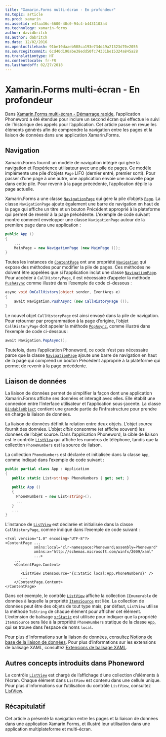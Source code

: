 ```yaml
---
title: "Xamarin.Forms multi-écran - En profondeur"
ms.topic: article
ms.prod: xamarin
ms.assetid: e4faa36c-6600-48c0-94c4-b4431103a4
ms.technology: xamarin-forms
author: davidbritch
ms.author: dabritch
ms.date: 12/02/2016
ms.openlocfilehash: 91be10daaeb508ca193e734d49a21323d70e2055
ms.sourcegitcommit: 6cd40d190abe38edd50fc74331be15324a845a28
ms.translationtype: HT
ms.contentlocale: fr-FR
ms.lasthandoff: 02/27/2018
---
```

# <a name="xamarinforms-multiscreen-deep-dive"></a>Xamarin.Forms multi-écran - En profondeur

Dans [Xamarin.Forms multi-écran - Démarrage rapide](~/xamarin-forms/get-started/hello-xamarin-forms-multiscreen/quickstart.md), l’application Phoneword a été étendue pour inclure un second écran qui effectue le suivi de l’historique des appels pour l’application. Cet article passe en revue les éléments générés afin de comprendre la navigation entre les pages et la liaison de données dans une application Xamarin.Forms.

## <a name="navigation"></a>Navigation

Xamarin.Forms fournit un modèle de navigation intégré qui gère la navigation et l’expérience utilisateur avec une pile de pages. Ce modèle implémente une pile d’objets `Page` LIFO (dernier entré, premier sorti). Pour passer d’une page à une autre, une application envoie une nouvelle page dans cette pile. Pour revenir à la page précédente, l’application dépile la page actuelle.

Xamarin.Forms a une classe [`NavigationPage`](https://developer.xamarin.com/api/type/Xamarin.Forms.NavigationPage/) qui gère la pile d’objets [`Page`](https://developer.xamarin.com/api/type/Xamarin.Forms.Page/). La classe `NavigationPage` ajoute également une barre de navigation en haut de la page qui affiche un titre et un bouton <span class="uiitem">Précédent</span> approprié à la plateforme qui permet de revenir à la page précédente. L’exemple de code suivant montre comment envelopper une classe `NavigationPage` autour de la première page dans une application :

```csharp
public App ()
{
    ...
    MainPage = new NavigationPage (new MainPage ());
}
```

Toutes les instances de [`ContentPage`](https://developer.xamarin.com/api/type/Xamarin.Forms.ContentPage/) ont une propriété [`Navigation`](https://developer.xamarin.com/api/property/Xamarin.Forms.VisualElement.Navigation/) qui expose des méthodes pour modifier la pile de pages. Ces méthodes ne doivent être appelées que si l’application inclut une classe [`NavigationPage`](https://developer.xamarin.com/api/type/Xamarin.Forms.NavigationPage/). Pour accéder à `CallHistoryPage`, il est nécessaire d’appeler la méthode [`PushAsync`](https://developer.xamarin.com/api/member/Xamarin.Forms.NavigationPage.PushAsync/p/Xamarin.Forms.Page/) comme illustré dans l’exemple de code ci-dessous :

```csharp
async void OnCallHistory(object sender, EventArgs e)
{
    await Navigation.PushAsync (new CallHistoryPage ());
}
```

Le nouvel objet `CallHistoryPage` est ainsi envoyé dans la pile de navigation. Pour retourner par programmation à la page d’origine, l’objet `CallHistoryPage` doit appeler la méthode [`PopAsync`](https://developer.xamarin.com/api/member/Xamarin.Forms.NavigationPage.PopAsync()/), comme illustré dans l’exemple de code ci-dessous :

```csharp
await Navigation.PopAsync();
```

Toutefois, dans l’application Phoneword, ce code n’est pas nécessaire parce que la classe [`NavigationPage`](https://developer.xamarin.com/api/type/Xamarin.Forms.NavigationPage/) ajoute une barre de navigation en haut de la page qui comprend un bouton <span class="uiitem">Précédent</span> approprié à la plateforme qui permet de revenir à la page précédente.

## <a name="data-binding"></a>Liaison de données

La liaison de données permet de simplifier la façon dont une application Xamarin.Forms affiche ses données et interagit avec elles. Elle établit une connexion entre l’interface utilisateur et l’application sous-jacente. La classe [`BindableObject`](https://developer.xamarin.com/api/type/Xamarin.Forms.BindableObject/) contient une grande partie de l’infrastructure pour prendre en charge la liaison de données.

La liaison de données définit la relation entre deux objets. L’objet *source* fournit des données. L’objet *cible* consomme (et affiche souvent) les données de l’objet source. Dans l’application Phoneword, la cible de liaison est le contrôle [`ListView`](https://developer.xamarin.com/api/type/Xamarin.Forms.ListView/) qui affiche les numéros de téléphone, tandis que la collection `PhoneNumbers` est la source de liaison.

La collection `PhoneNumbers` est déclarée et initialisée dans la classe `App`, comme indiqué dans l’exemple de code suivant :

```csharp
public partial class App : Application
{
   public static List<string> PhoneNumbers { get; set; }

   public App ()
   {
     PhoneNumbers = new List<string>();
     ...
   }
   ...
}
```

L’instance de [`ListView`](https://developer.xamarin.com/api/type/Xamarin.Forms.ListView/) est déclarée et initialisée dans la classe `CallHistoryPage`, comme indiqué dans l’exemple de code suivant :

```xaml
<?xml version="1.0" encoding="UTF-8"?>
<ContentPage ...
             xmlns:local="clr-namespace:Phoneword;assembly=Phoneword"
             xmlns:x="http://schemas.microsoft.com/winfx/2009/xaml"
             ...>
    ...
    <ContentPage.Content>
       ...
       <ListView ItemsSource="{x:Static local:App.PhoneNumbers}" />
       ...
    </ContentPage.Content>
</ContentPage>
```

Dans cet exemple, le contrôle [`ListView`](https://developer.xamarin.com/api/type/Xamarin.Forms.ListView/) affiche la collection `IEnumerable` de données à laquelle la propriété [`ItemsSource`](https://developer.xamarin.com/api/property/Xamarin.Forms.ItemsView.ItemsSource/) est liée. La collection de données peut être des objets de tout type mais, par défaut, `ListView` utilise la méthode `ToString` de chaque élément pour afficher cet élément. L’extension de balisage [`x:Static`](https://developer.xamarin.com/api/type/Xamarin.Forms.Xaml.StaticExtension/) est utilisée pour indiquer que la propriété `ItemsSource` sera liée à la propriété `PhoneNumbers` statique de la classe `App`, qui se trouve dans l’espace de noms `local`.

Pour plus d’informations sur la liaison de données, consultez [Notions de base de la liaison de données](~/xamarin-forms/xaml/xaml-basics/data-binding-basics.md). Pour plus d’informations sur les extensions de balisage XAML, consultez [Extensions de balisage XAML](~/xamarin-forms/xaml/xaml-basics/xaml-markup-extensions.md).

## <a name="additional-concepts-introduced-in-phoneword"></a>Autres concepts introduits dans Phoneword

Le contrôle [`ListView`](https://developer.xamarin.com/api/type/Xamarin.Forms.ListView/) est chargé de l’affichage d’une collection d’éléments à l’écran. Chaque élément dans `ListView` est contenu dans une cellule unique. Pour plus d’informations sur l’utilisation du contrôle `ListView`, consultez [ListView](~/xamarin-forms/user-interface/listview/index.md).

## <a name="summary"></a>Récapitulatif

Cet article a présenté la navigation entre les pages et la liaison de données dans une application Xamarin.Forms, et illustré leur utilisation dans une application multiplateforme et multi-écran.
